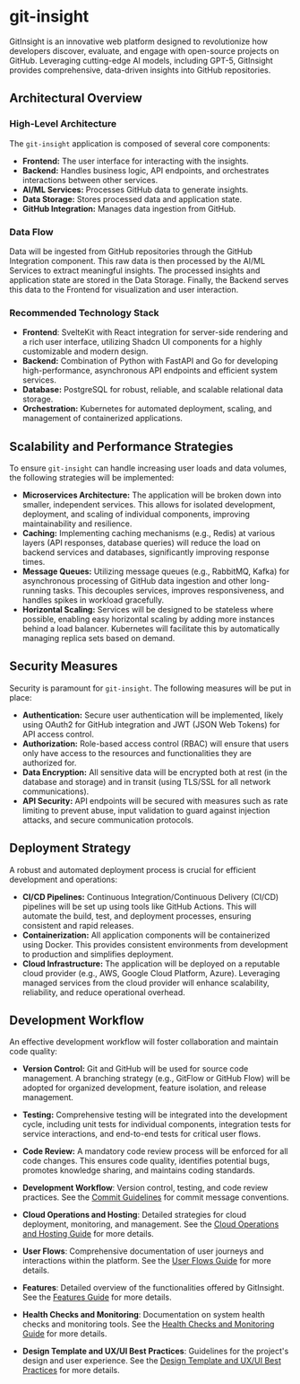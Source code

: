 # git-insight

GitInsight is an innovative web platform designed to revolutionize how developers discover, evaluate, and engage with open-source projects on GitHub. Leveraging cutting-edge AI models, including GPT-5, GitInsight provides comprehensive, data-driven insights into GitHub repositories.

## Architectural Overview

### High-Level Architecture
The `git-insight` application is composed of several core components:
*   **Frontend:** The user interface for interacting with the insights.
*   **Backend:** Handles business logic, API endpoints, and orchestrates interactions between other services.
*   **AI/ML Services:** Processes GitHub data to generate insights.
*   **Data Storage:** Stores processed data and application state.
*   **GitHub Integration:** Manages data ingestion from GitHub.

### Data Flow
Data will be ingested from GitHub repositories through the GitHub Integration component. This raw data is then processed by the AI/ML Services to extract meaningful insights. The processed insights and application state are stored in the Data Storage. Finally, the Backend serves this data to the Frontend for visualization and user interaction.

### Recommended Technology Stack
*   **Frontend**: SvelteKit with React integration for server-side rendering and a rich user interface, utilizing Shadcn UI components for a highly customizable and modern design.
*   **Backend:** Combination of Python with FastAPI and Go for developing high-performance, asynchronous API endpoints and efficient system services.
*   **Database:** PostgreSQL for robust, reliable, and scalable relational data storage.
*   **Orchestration:** Kubernetes for automated deployment, scaling, and management of containerized applications.

## Scalability and Performance Strategies

To ensure `git-insight` can handle increasing user loads and data volumes, the following strategies will be implemented:
*   **Microservices Architecture:** The application will be broken down into smaller, independent services. This allows for isolated development, deployment, and scaling of individual components, improving maintainability and resilience.
*   **Caching:** Implementing caching mechanisms (e.g., Redis) at various layers (API responses, database queries) will reduce the load on backend services and databases, significantly improving response times.
*   **Message Queues:** Utilizing message queues (e.g., RabbitMQ, Kafka) for asynchronous processing of GitHub data ingestion and other long-running tasks. This decouples services, improves responsiveness, and handles spikes in workload gracefully.
*   **Horizontal Scaling:** Services will be designed to be stateless where possible, enabling easy horizontal scaling by adding more instances behind a load balancer. Kubernetes will facilitate this by automatically managing replica sets based on demand.

## Security Measures

Security is paramount for `git-insight`. The following measures will be put in place:
*   **Authentication:** Secure user authentication will be implemented, likely using OAuth2 for GitHub integration and JWT (JSON Web Tokens) for API access control.
*   **Authorization:** Role-based access control (RBAC) will ensure that users only have access to the resources and functionalities they are authorized for.
*   **Data Encryption:** All sensitive data will be encrypted both at rest (in the database and storage) and in transit (using TLS/SSL for all network communications).
*   **API Security:** API endpoints will be secured with measures such as rate limiting to prevent abuse, input validation to guard against injection attacks, and secure communication protocols.

## Deployment Strategy

A robust and automated deployment process is crucial for efficient development and operations:
*   **CI/CD Pipelines:** Continuous Integration/Continuous Delivery (CI/CD) pipelines will be set up using tools like GitHub Actions. This will automate the build, test, and deployment processes, ensuring consistent and rapid releases.
*   **Containerization:** All application components will be containerized using Docker. This provides consistent environments from development to production and simplifies deployment.
*   **Cloud Infrastructure:** The application will be deployed on a reputable cloud provider (e.g., AWS, Google Cloud Platform, Azure). Leveraging managed services from the cloud provider will enhance scalability, reliability, and reduce operational overhead.

## Development Workflow

An effective development workflow will foster collaboration and maintain code quality:
*   **Version Control:** Git and GitHub will be used for source code management. A branching strategy (e.g., GitFlow or GitHub Flow) will be adopted for organized development, feature isolation, and release management.
*   **Testing:** Comprehensive testing will be integrated into the development cycle, including unit tests for individual components, integration tests for service interactions, and end-to-end tests for critical user flows.
*   **Code Review:** A mandatory code review process will be enforced for all code changes. This ensures code quality, identifies potential bugs, promotes knowledge sharing, and maintains coding standards.

*   **Development Workflow**: Version control, testing, and code review practices. See the [Commit Guidelines](COMMIT_GUIDELINES.md) for commit message conventions.
*   **Cloud Operations and Hosting**: Detailed strategies for cloud deployment, monitoring, and management. See the [Cloud Operations and Hosting Guide](docs/cloud_operations.md) for more details.
*   **User Flows**: Comprehensive documentation of user journeys and interactions within the platform. See the [User Flows Guide](docs/user_flows.md) for more details.
*   **Features**: Detailed overview of the functionalities offered by GitInsight. See the [Features Guide](docs/features.md) for more details.
*   **Health Checks and Monitoring**: Documentation on system health checks and monitoring tools. See the [Health Checks and Monitoring Guide](docs/health_monitoring.md) for more details.
*   **Design Template and UX/UI Best Practices**: Guidelines for the project's design and user experience. See the [Design Template and UX/UI Best Practices](docs/ux-ui/design_template.md) for more details.
